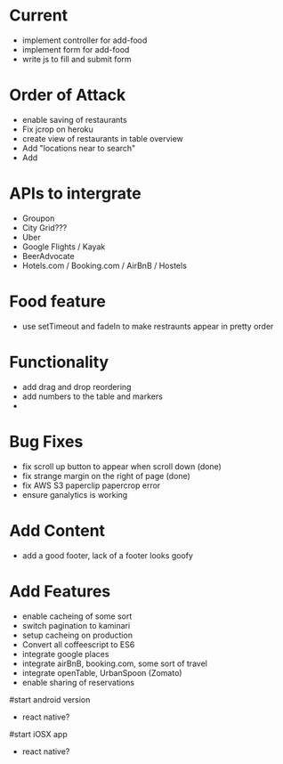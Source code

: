# Current
- implement controller for add-food
- implement form for add-food
- write js to fill and submit form




# Order of Attack
- enable saving of restaurants
- Fix jcrop on heroku
- create view of restaurants in table overview
- Add "locations near to search"
- Add 


# APIs to intergrate
- Groupon
- City Grid???
- Uber
- Google Flights / Kayak
- BeerAdvocate
- Hotels.com / Booking.com / AirBnB / Hostels

# Food feature
- use setTimeout and fadeIn to make restraunts appear in pretty order

# Functionality
- add drag and drop reordering
- add numbers to the table and markers
- 



# Bug Fixes
- fix scroll up button to appear when scroll down (done)
- fix strange margin on the right of page (done)
- fix AWS S3 paperclip papercrop error
- ensure ganalytics is working

# Add Content
- add a good footer, lack of a footer looks goofy



# Add Features 
- enable cacheing of some sort
- switch pagination to kaminari
- setup cacheing on production
- Convert all coffeescript to ES6
- integrate google places
- integrate airBnB, booking.com, some sort of travel
- integrate openTable, UrbanSpoon (Zomato)
- enable sharing of reservations


#start android version
- react native?

#start iOSX app
- react native?